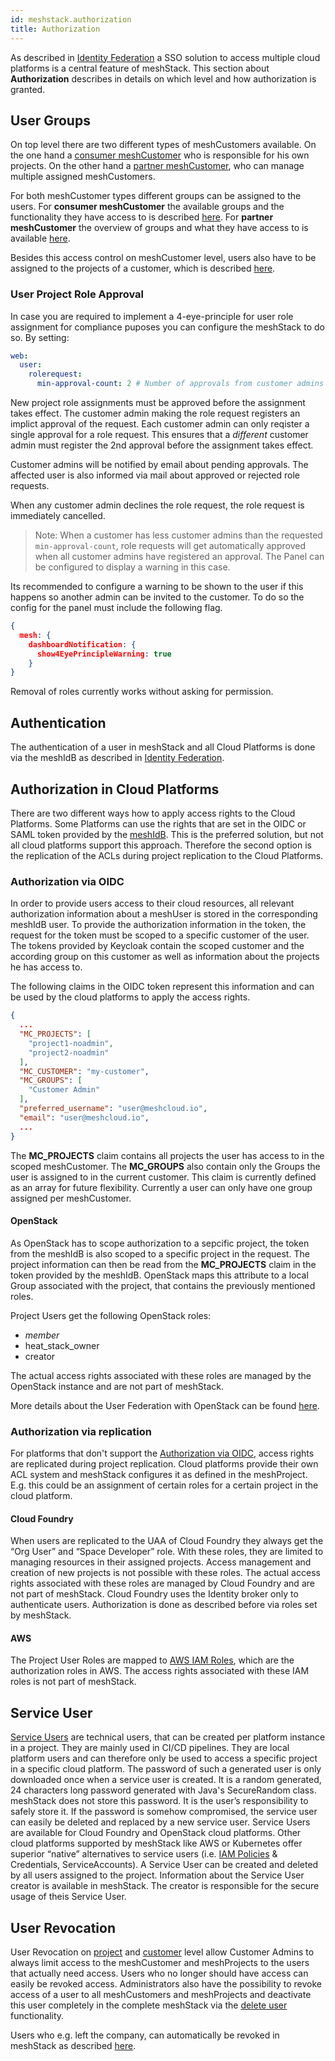 ```yaml
---
id: meshstack.authorization
title: Authorization
---
```


As described in [Identity Federation](meshstack.identity-federation.md) a SSO solution to access multiple cloud platforms is a central feature of meshStack. This section about **Authorization** describes in details on which level and how authorization is granted.

## User Groups

On top level there are two different types of meshCustomers available. On the one hand a [consumer meshCustomer](meshcloud.customer.md) who is responsible for his own projects. On the other hand a [partner meshCustomer](administration.index.md), who can manage multiple assigned meshCustomers.

For both meshCustomer types different groups can be assigned to the users. For **consumer meshCustomer** the available groups and the functionality they have access to is described [here](meshcloud.groups.md). For **partner meshCustomer** the overview of groups and what they have access to is available [here](administration.index.md).

Besides this access control on meshCustomer level, users also have to be assigned to the projects of a customer, which is described [here](meshcloud.project.md#manage-meshprojects).

### User Project Role Approval

In case you are required to implement a 4-eye-principle for user role assignment for compliance puposes you can configure the meshStack to do so. By setting:

```yml
web:
  user:
    rolerequest:
      min-approval-count: 2 # Number of approvals from customer admins
```

New project role assignments must be approved before the assignment takes effect. The customer admin making the role request registers an implict approval of the request. Each customer admin can only reqister a single approval for a role request. This ensures that a _different_ customer admin must register the 2nd approval before the assignment takes effect.

Customer admins will be notified by email about pending approvals. The affected user is also informed via mail about approved or rejected role requests.

When any customer admin declines the role request, the role request is immediately cancelled.

> Note: When a customer has less customer admins than the requested `min-approval-count`, role requests will get automatically approved when all customer admins have registered an approval. The Panel can be configured to display a warning in this case.

Its recommended to configure a warning to be shown to the user if this happens so another admin can be invited to the customer. To do so the config for the panel must include the following flag.

```json
{
  mesh: {
    dashboardNotification: {
      show4EyePrincipleWarning: true
    }
}
```

Removal of roles currently works without asking for permission.

## Authentication

The authentication of a user in meshStack and all Cloud Platforms is done via the meshIdB as described in [Identity Federation](meshstack.identity-federation.md).

## Authorization in Cloud Platforms

There are two different ways how to apply access rights to the Cloud Platforms. Some Platforms can use the rights that are set in the OIDC or SAML token provided by the [meshIdB](meshstack.identity-federation.md). This is the preferred solution, but not all cloud platforms support this approach. Therefore the second option is the replication of the ACLs during project replication to the Cloud Platforms.

### Authorization via OIDC

In order to provide users access to their cloud resources, all relevant authorization information about a meshUser is stored in the corresponding meshIdB user. To provide the authorization information in the token, the request for the token must be scoped to a specific customer of the user. The tokens provided by Keycloak contain the scoped customer and the according group on this customer as well as information about the projects he has access to.

The following claims in the OIDC token represent this information and can be used by the cloud platforms to apply the access rights.

```json
{
  ...
  "MC_PROJECTS": [
    "project1-noadmin",
    "project2-noadmin"
  ],
  "MC_CUSTOMER": "my-customer",
  "MC_GROUPS": [
    "Customer Admin"
  ],
  "preferred_username": "user@meshcloud.io",
  "email": "user@meshcloud.io",
  ...
}
```

The **MC_PROJECTS** claim contains all projects the user has access to in the scoped meshCustomer. The **MC_GROUPS** also contain only the Groups the user is assigned to in the current customer. This claim is currently defined as an array for future flexibility. Currently a user can only have one group assigned per meshCustomer.

#### OpenStack

As OpenStack has to scope authorization to a sepcific project, the token from the meshIdB is also scoped to a specific project in the request. The project information can then be read from the **MC_PROJECTS** claim in the token provided by the meshIdB. OpenStack maps this attribute to a local Group associated with the project, that contains the previously mentioned roles.

Project Users get the following OpenStack roles:

- _member_
- heat_stack_owner
- creator

The actual access rights associated with these roles are managed by the OpenStack instance and are not part of meshStack.

More details about the User Federation with OpenStack can be found [here](meshstack.openstack.md).

### Authorization via replication

For platforms that don't support the [Authorization via OIDC](#authorization-via-oidc), access rights are replicated during project replication. Cloud platforms provide their own ACL system and meshStack configures it as defined in the meshProject. E.g. this could be an assignment of certain roles for a certain project in the cloud platform.

#### Cloud Foundry

When users are replicated to the UAA of Cloud Foundry they always get the “Org User” and “Space Developer” role. With these roles, they are limited to managing resources in their assigned projects. Access management and creation of new projects is not possible with these roles. The actual access rights associated with these roles are managed by Cloud Foundry and are not part of meshStack.
Cloud Foundry uses the Identity broker only to authenticate users. Authorization is done as described before via roles set by meshStack.

#### AWS

The Project User Roles are mapped to [AWS IAM Roles](https://docs.aws.amazon.com/de_de/IAM/latest/UserGuide/access.html), which are the authorization roles in AWS. The access rights associated with these IAM roles is not part of meshStack.

## Service User

[Service Users](meshcloud.service-user.md) are technical users, that can be created per platform instance in a project. They are mainly used in CI/CD pipelines. They are local platform users and can therefore only be used to access a specific project in a specific cloud platform. The password of such a generated user is only downloaded once when a service user is created. It is a random generated, 24 characters long password generated with Java's SecureRandom class. meshStack does not store this password. It is the user’s responsibility to safely store it. If the password is somehow compromised, the service user can easily be deleted and replaced by a new service user.
Service Users are available for Cloud Foundry and OpenStack cloud platforms. Other cloud platforms supported by meshStack like AWS or Kubernetes offer superior “native” alternatives to service users (i.e. [IAM Policies](https://docs.aws.amazon.com/de_de/IAM/latest/UserGuide/access_policies_manage.html) & Credentials, ServiceAccounts).
A Service User can be created and deleted by all users assigned to the project. Information about the Service User creator is available in meshStack. The creator is responsible for the secure usage of theis Service User.

## User Revocation

User Revocation on [project](meshcloud.project.md#unassign-user-from-a-meshproject) and [customer](meshcloud.customer.md#remove-users-from-a-meshcustomer) level allow Customer Admins to always limit access to the meshCustomer and meshProjects to the users that actually need access. Users who no longer should have access can easily be revoked access. Administrators also have the possibility to revoke access of a user to all meshCustomers and meshProjects and deactivate this user completely in the complete meshStack via the [delete user](administration.users.md#delete-user) functionality.

Users who e.g. left the company, can automatically be revoked in meshStack as described [here](meshstack.user-revocation.md).
